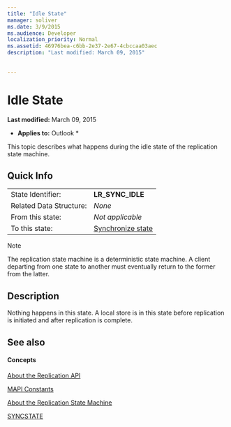 ```yaml
---
title: "Idle State"
manager: soliver
ms.date: 3/9/2015
ms.audience: Developer
localization_priority: Normal
ms.assetid: 46976bea-c6bb-2e37-2e67-4cbccaa03aec
description: "Last modified: March 09, 2015"
 
 
---
```


# Idle State

 **Last modified:** March 09, 2015 
  
 * **Applies to:** Outlook * 
  
 This topic describes what happens during the idle state of the replication state machine. 
  
## Quick Info

|||
|:-----|:-----|
|State Identifier:  <br/> |**LR_SYNC_IDLE** <br/> |
|Related Data Structure:  <br/> | *None*  <br/> |
|From this state:  <br/> | *Not applicable*  <br/> |
|To this state:  <br/> |[Synchronize state](synchronize-state.md) <br/> |
   
> [!NOTE]
> The replication state machine is a deterministic state machine. A client departing from one state to another must eventually return to the former from the latter. 
  
## Description

Nothing happens in this state. A local store is in this state before replication is initiated and after replication is complete.
  
## See also

#### Concepts

[About the Replication API](about-the-replication-api.md)
  
[MAPI Constants](mapi-constants.md)
  
[About the Replication State Machine](about-the-replication-state-machine.md)
  
[SYNCSTATE](syncstate.md)


